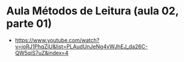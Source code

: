 # Aula Métodos de Leitura (aula 02, parte 01)
* https://www.youtube.com/watch?v=joRJ1PhqZiU&list=PLAudUnJeNg4vWJhEJ_da26C-QW5qiS7uZ&index=4
